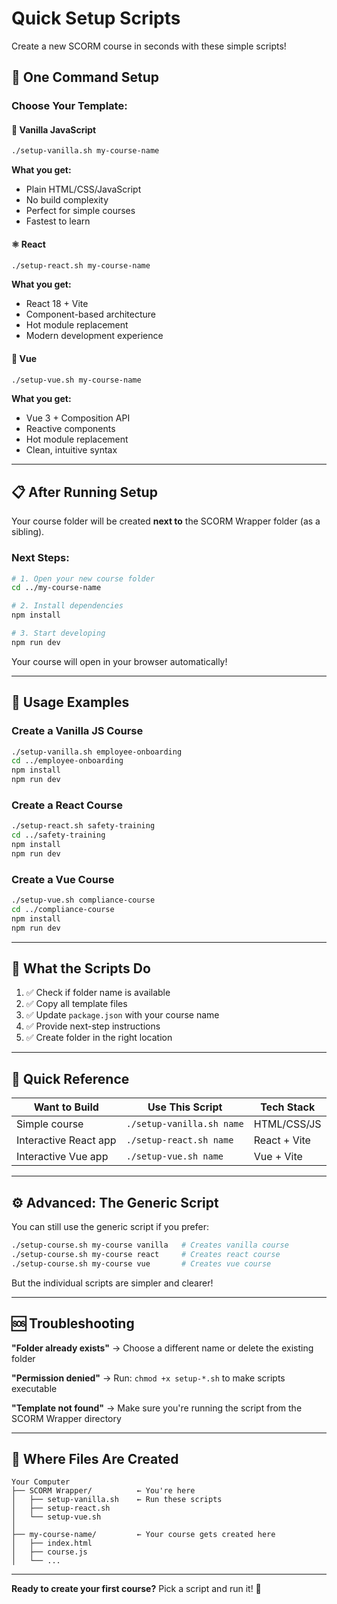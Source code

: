 # Quick Setup Scripts

Create a new SCORM course in seconds with these simple scripts!

## 🚀 One Command Setup

### Choose Your Template:

#### 📝 Vanilla JavaScript
```bash
./setup-vanilla.sh my-course-name
```
**What you get:**
- Plain HTML/CSS/JavaScript
- No build complexity
- Perfect for simple courses
- Fastest to learn

#### ⚛️ React
```bash
./setup-react.sh my-course-name
```
**What you get:**
- React 18 + Vite
- Component-based architecture
- Hot module replacement
- Modern development experience

#### 💚 Vue
```bash
./setup-vue.sh my-course-name
```
**What you get:**
- Vue 3 + Composition API
- Reactive components
- Hot module replacement
- Clean, intuitive syntax

---

## 📋 After Running Setup

Your course folder will be created **next to** the SCORM Wrapper folder (as a sibling).

### Next Steps:

```bash
# 1. Open your new course folder
cd ../my-course-name

# 2. Install dependencies
npm install

# 3. Start developing
npm run dev
```

Your course will open in your browser automatically!

---

## 📖 Usage Examples

### Create a Vanilla JS Course
```bash
./setup-vanilla.sh employee-onboarding
cd ../employee-onboarding
npm install
npm run dev
```

### Create a React Course
```bash
./setup-react.sh safety-training
cd ../safety-training
npm install
npm run dev
```

### Create a Vue Course
```bash
./setup-vue.sh compliance-course
cd ../compliance-course
npm install
npm run dev
```

---

## 🔧 What the Scripts Do

1. ✅ Check if folder name is available
2. ✅ Copy all template files
3. ✅ Update `package.json` with your course name
4. ✅ Provide next-step instructions
5. ✅ Create folder in the right location

---

## 🎯 Quick Reference

| Want to Build | Use This Script | Tech Stack |
|---------------|----------------|------------|
| Simple course | `./setup-vanilla.sh name` | HTML/CSS/JS |
| Interactive React app | `./setup-react.sh name` | React + Vite |
| Interactive Vue app | `./setup-vue.sh name` | Vue + Vite |

---

## ⚙️ Advanced: The Generic Script

You can still use the generic script if you prefer:

```bash
./setup-course.sh my-course vanilla   # Creates vanilla course
./setup-course.sh my-course react     # Creates react course
./setup-course.sh my-course vue       # Creates vue course
```

But the individual scripts are simpler and clearer!

---

## 🆘 Troubleshooting

**"Folder already exists"**
→ Choose a different name or delete the existing folder

**"Permission denied"**
→ Run: `chmod +x setup-*.sh` to make scripts executable

**"Template not found"**
→ Make sure you're running the script from the SCORM Wrapper directory

---

## 📁 Where Files Are Created

```
Your Computer
├── SCORM Wrapper/          ← You're here
│   ├── setup-vanilla.sh    ← Run these scripts
│   ├── setup-react.sh
│   └── setup-vue.sh
│
├── my-course-name/         ← Your course gets created here
│   ├── index.html
│   ├── course.js
│   └── ...
```

---

**Ready to create your first course?** Pick a script and run it! 🚀


